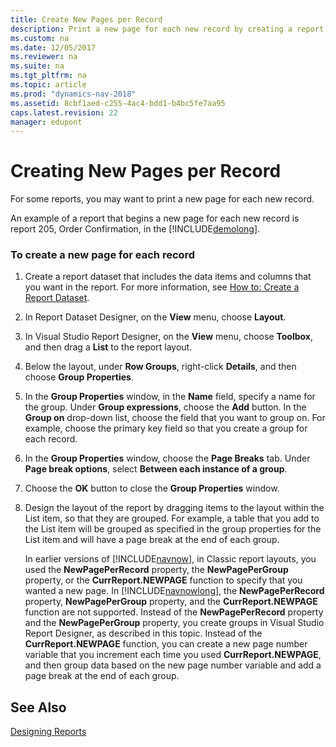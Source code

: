```yaml
---
title: Create New Pages per Record
description: Print a new page for each new record by creating a report dataset that includes the data items and columns that you want in the report.
ms.custom: na
ms.date: 12/05/2017
ms.reviewer: na
ms.suite: na
ms.tgt_pltfrm: na
ms.topic: article
ms.prod: "dynamics-nav-2018"
ms.assetid: 8cbf1aed-c255-4ac4-bdd1-b4bc5fe7aa95
caps.latest.revision: 22
manager: edupont
---
```

# Creating New Pages per Record
For some reports, you may want to print a new page for each new record.  
  
 An example of a report that begins a new page for each new record is report 205, Order Confirmation, in the [!INCLUDE[demolong](includes/demolong_md.md)].  
  
### To create a new page for each record  
  
1. Create a report dataset that includes the data items and columns that you want in the report. For more information, see [How to: Create a Report Dataset](How-to--Create-a-Report-Dataset.md).  
  
2. In Report Dataset Designer, on the **View** menu, choose **Layout**.  
  
3. In Visual Studio Report Designer, on the **View** menu, choose **Toolbox**, and then drag a **List** to the report layout.  
  
4. Below the layout, under **Row Groups**, right-click **Details**, and then choose **Group Properties**.  
  
5. In the **Group Properties** window, in the **Name** field, specify a name for the group. Under **Group expressions**, choose the **Add** button. In the **Group on** drop-down list, choose the field that you want to group on. For example, choose the primary key field so that you create a group for each record.  
  
6. In the **Group Properties** window, choose the **Page Breaks** tab. Under **Page break options**, select **Between each instance of a group**.  
  
7. Choose the **OK** button to close the **Group Properties** window.  
  
8. Design the layout of the report by dragging items to the layout within the List item, so that they are grouped. For example, a table that you add to the List item will be grouped as specified in the group properties for the List item and will have a page break at the end of each group.  
  
   In earlier versions of [!INCLUDE[navnow](includes/navnow_md.md)], in Classic report layouts, you used the **NewPagePerRecord** property, the **NewPagePerGroup** property, or the **CurrReport.NEWPAGE** function to specify that you wanted a new page. In [!INCLUDE[navnowlong](includes/navnowlong_md.md)], the **NewPagePerRecord** property, **NewPagePerGroup** property, and the **CurrReport.NEWPAGE** function are not supported. Instead of the **NewPagePerRecord** property and the **NewPagePerGroup** property, you create groups in Visual Studio Report Designer, as described in this topic. Instead of the **CurrReport.NEWPAGE** function, you can create a new page number variable that you increment each time you used **CurrReport.NEWPAGE**, and then group data based on the new page number variable and add a page break at the end of each group.  
  
## See Also  
 [Designing Reports](Designing-Reports.md)